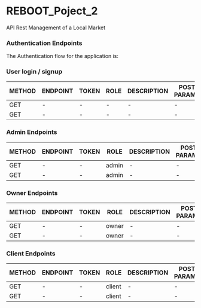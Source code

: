 # REBOOT_Poject_2
API Rest Management of a Local Market

### Authentication Endpoints

The Authentication flow for the application is:

### User login / signup

METHOD | ENDPOINT         | TOKEN | ROLE | DESCRIPTION              | POST PARAMS                                     | RETURNS
-------|------------------|-------|------|--------------------|-------------------------------------------------|--------------------
GET   | -     | -     | - | -             | -  | -
GET  | -    | -     | - | -             | - | -


### Admin Endpoints

METHOD | ENDPOINT         | TOKEN | ROLE | DESCRIPTION              | POST PARAMS                                     | RETURNS
-------|------------------|-------|------|--------------------|-------------------------------------------------|--------------------
GET   | -     | -     | admin | -             | -  | -
GET  | -    | -     | admin | -             | - | -


### Owner Endpoints

METHOD | ENDPOINT         | TOKEN | ROLE | DESCRIPTION              | POST PARAMS                                     | RETURNS
-------|------------------|-------|------|--------------------|-------------------------------------------------|--------------------
GET   | -     | -     | owner | -             | -  | -
GET  | -    | -     | owner | -             | - | -


### Client Endpoints

METHOD | ENDPOINT         | TOKEN | ROLE | DESCRIPTION              | POST PARAMS                                     | RETURNS
-------|------------------|-------|------|--------------------|-------------------------------------------------|--------------------
GET   | -     | -     | client | -             | -  | -
GET  | -    | -     | client | -             | - | -
